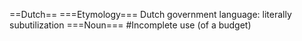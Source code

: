 ==Dutch==
===Etymology===
Dutch government language: literally subutilization
===Noun===
#Incomplete use (of a budget)
